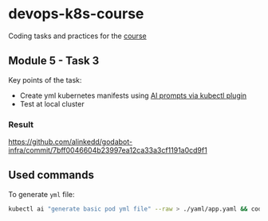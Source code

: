 # devops-k8s-course

Coding tasks and practices for the [course](https://prometheus.org.ua/prometheus-plus/devops_and_kubernetes/)

## Module 5 - Task 3

Key points of the task:
- Create yml kubernetes manifests using [AI prompts via kubectl plugin](https://github.com/sozercan/kubectl-ai)
- Test at local cluster

### Result

https://github.com/alinkedd/godabot-infra/commit/7bff0046604b23997ea12ca33a3cf1191a0cd9f1

## Used commands

To generate `yml` file:

```sh
kubectl ai "generate basic pod yml file" --raw > ./yaml/app.yaml && code ./yaml/app.yaml
```
